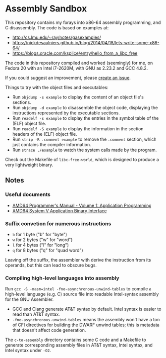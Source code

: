 # Assembly Sandbox

This repository contains my forays into x86-64 assembly programming, and C disassembly. The code is based on examples at:

- <http://cs.lmu.edu/~ray/notes/gasexamples/>
- <https://nickdesaulniers.github.io/blog/2014/04/18/lets-write-some-x86-64/>
- <https://blogs.oracle.com/ksplice/entry/hello_from_a_libc_free>

The code in this repository compiled and worked (seemingly) for me, on Fedora 20 with an Intel i7-2620M, with GNU as 2.23.2 and GCC 4.8.2.

If you could suggest an improvement, please [create an issue](https://github.com/mcinglis/assembly-sandbox/issues).

Things to try with the object files and executables:

- Run `objdump -s example` to display the content of an object file's sections.
- Run `objdump -d example` to disassemble the object code, displaying the instructions represented by the executable sections.
- Run `readelf -s example` to display the entries in the symbol table of the (ELF) object file.
- Run `readelf -S example` to display the information in the section headers of the (ELF) object file.
- Run `strip -R .comment example` to remove the `.comment` section, which just contains the compiler information.
- Run `strace ./example` to watch the system calls made by the program.

Check out the Makefile of `libc-free-world`, which is designed to produce a very lightweight binary.


## Notes

### Useful documents

- [AMD64 Programmer's Manual - Volume 1: Application Programming](http://amd-dev.wpengine.netdna-cdn.com/wordpress/media/2012/10/24592_APM_v11.pdf)
- [AMD64 System V Application Binary Interface](http://www.x86-64.org/documentation/abi.pdf)

### Suffix convetion for numerous instructions

- `b` for 1 byte ("b" for "byte")
- `w` for 2 bytes ("w" for "word")
- `l` for 4 bytes ("l" for "long")
- `q` for 8 bytes ("q" for "quad word")

Leaving off the suffix, the assembler with derive the instruction from its operands, but this can lead to obscure bugs.


### Compiling high-level languages into assembly

Run `gcc -S -masm=intel -fno-asynchronous-unwind-tables` to compile a high-level language (e.g. C) source file into readable Intel-syntax assembly for the GNU Assembler.

- GCC and Clang generate AT&T syntax by default. Intel syntax is easier to read than AT&T syntax.
- `-fno-asynchronous-unwind-tables` means the assembly won't have a ton of CFI directives for building the DWARF unwind tables; this is metadata that doesn't affect code generation.

The `c-to-assembly` directory contains some C code and a Makefile to generate corresponding assembly files in AT&T syntax, Intel syntax, and Intel syntax under `-O2`.

